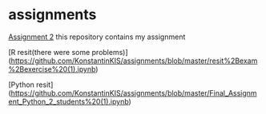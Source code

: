 # assignments
[Assignment 2](https://github.com/KonstantinKIS/assignments/blob/master/Assignment_week_2-checkpoint.ipynb)
this repository contains my assignment

[R resit(there were some problems)] (https://github.com/KonstantinKIS/assignments/blob/master/resit%2Bexam%2Bexercise%20(1).ipynb)

[Python resit] (https://github.com/KonstantinKIS/assignments/blob/master/Final_Assignment_Python_2_students%20(1).ipynb)
